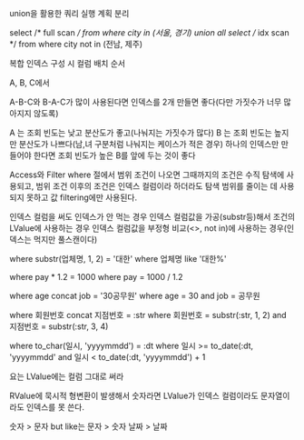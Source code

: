 union을 활용한 쿼리 실행 계획 분리

select /* full scan */ from where city in (서울, 경기)
union all
select /* idx scan */ from where city not in (전남, 제주)

복합 인덱스 구성 시 컬럼 배치 순서

A, B, C에서 

A-B-C와 B-A-C가 많이 사용된다면 인덱스를 2개 만들면 좋다(다만 가짓수가 너무 많아지지 않도록)

A 는 조회 빈도는 낮고 분산도가 좋고(나눠지는 가짓수가 많다)
B 는 조회 빈도는 높지만 분산도가 나쁘다(남,녀 구분처럼 나눠지는 케이스가 적은 경우)
하나의 인덱스만 만들어야 한다면 조회 빈도가 높은 B를 앞에 두는 것이 좋다


Access와 Filter
where 절에서 범위 조건이 나오면 그때까지의 조건은 수직 탐색에 사용되고,
범위 조건 이후의 조건은 인덱스 컬럼이라 하더라도 탐색 범위를 줄이는 데 사용되지 못하고 값 filtering에만 사용된다.

인덱스 컬럼을 써도 인덱스가 안 먹는 경우
인덱스 컬럼값을 가공(substr등)해서 조건의 LValue에 사용하는 경우
인덱스 컬럼값을 부정형 비교(<>, not in)에 사용하는 경우(인덱스는 먹지만 풀스캔이다)

where substr(업체명, 1, 2) = '대한'
where 업체명 like '대한%'

where pay * 1.2 = 1000
where pay = 1000 / 1.2

where age concat job = '30공무원'
where age = 30 and job = 공무원

where 회원번호 concat 지점번호 = :str
where 회원번호 = substr(:str, 1, 2) and 지점번호 = substr(:str, 3, 4)

where to_char(일시, 'yyyymmdd') = :dt
where 일시 >= to_date(:dt, 'yyyymmdd'
and   일시 < to_date(:dt, 'yyyymmdd') + 1

요는 LValue에는 컬럼 그대로 써라

RValue에 묵시적 형변환이 발생해서 숫자라면 LValue가 인덱스 컬럼이라도 문자열이라도 인덱스를 못 쓴다.

숫자 > 문자 but like는 문자 > 숫자
날짜 > 날짜
